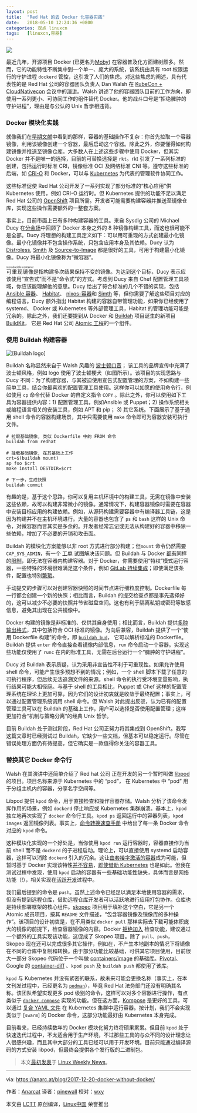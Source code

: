 ```yaml
---
layout: post
title:	"Red Hat 的去 Docker 化容器实践"
date:	2018-05-10 12:24:36 +0800 
categories:	观点 linuxcn 
tags:	[linuxcn,容器]
---
```



![](/Asserts/Images//attachment/album/201805/10/122423nn342z26ornon21o.jpg)


最近几年，开源项目 Docker (已更名为[Moby](https://mobyproject.org/)) 在容器普及化方面建树颇多。然而，它的功能特性不断集中到一个单一、庞大的系统，该系统由具有 root 权限运行的守护进程 `dockerd` 管控，这引发了人们的焦虑。对这些焦虑的阐述，具有代表性的是 Red Hat 公司的容器团队负责人 Dan Walsh 在 [KubeCon + CloudNativecon](http://events.linuxfoundation.org/events/kubecon-and-cloudnativecon-north-america) 会议中的[演讲](https://kccncna17.sched.com/event/CU8j/cri-o-hosted-by-daniel-walsh-red-hat)。Walsh 讲述了他的容器团队目前的工作方向，即使用一系列更小、可协同工作的组件替代 Docker。他的战斗口号是“拒绝臃肿的守护进程”，理由是与公认的 Unix 哲学相违背。


### Docker 模块化实践


就像我们在[早期文献](https://lwn.net/Articles/741897/)中看到的那样，容器的基础操作不复杂：你首先拉取一个容器镜像，利用该镜像创建一个容器，最后启动这个容器。除此之外，你要懂得如何构建镜像并推送至镜像仓库。大多数人在上述这些步骤中使用 Docker，但其实 Docker 并不是唯一的选择，目前的可替换选择是 `rkt`。rkt 引发了一系列标准的创建，包括运行时标准 CRI，镜像标准 OCI 及网络标准 CNI 等。遵守这些标准的后端，如 [CRI-O](http://cri-o.io/) 和 Docker，可以与 [Kubernetes](https://kubernetes.io/) 为代表的管理软件协同工作。


这些标准促使 Red Hat 公司开发了一系列实现了部分标准的“核心应用”供 Kubernetes 使用，例如 CRI-O 运行时。但 Kubernetes 提供的功能不足以满足 Red Hat 公司的 [OpenShift](https://www.openshift.com/) 项目所需。开发者可能需要构建容器并推送至镜像仓库，实现这些操作需要额外的一整套方案。


事实上，目前市面上已有多种构建容器的工具。来自 Sysdig 公司的 Michael Ducy 在[分会场](https://kccncna17.sched.com/event/CU6B/building-better-containers-a-survey-of-container-build-tools-i-michael-ducy-chef)中回顾了 Docker 本身之外的 8 种镜像构建工具，而这也很可能不是全部。Ducy 将理想的构建工具定义如下：可以用可重现的方式创建最小化镜像。最小化镜像并不包含操作系统，只包含应用本身及其依赖。Ducy 认为 [Distroless](https://github.com/GoogleCloudPlatform/distroless), [Smith](https://github.com/oracle/smith) 及 [Source-to-Image](https://github.com/openshift/source-to-image) 都是很好的工具，可用于构建最小化镜像。Ducy 将最小化镜像称为“微容器”。


<ruby> 可重现镜像 <rt>  reproducible container </rt></ruby>是指构建多次结果保持不变的镜像。为达到这个目标，Ducy 表示应该使用“宣告式”而不是“命令式”的方式。考虑到 Ducy 来自 Chef 配置管理工具领域，你应该能理解他的意思。Ducy 给出了符合标准的几个不错的实现，包括 [Ansible 容器](https://www.ansible.com/ansible-container)、 [Habitat](https://www.habitat.sh/)、 [nixos-容器](https://nixos.org/nixos/manual/#ch-containers)和 [Simth](https://github.com/oracle/smith) 等，但你需要了解这些项目对应的编程语言。Ducy 额外指出 Habitat 构建的容器自带管理功能，如果你已经使用了 systemd、 Docker 或 Kubernetes 等外部管理工具，Habitat 的管理功能可能是冗余的。除此之外，我们还要提到从 Docker 和 [Buildah](https://github.com/projectatomic/buildah) 项目诞生的新项目 [BuildKit](https://github.com/moby/buildkit)， 它是 Red Hat 公司 [Atomic 工程](https://www.projectatomic.io/)的一个组件。


### 使用 Buildah 构建容器


![\[Buildah logo\]](/Asserts/Images//attachment/album/201805/10/122437qhminlii9nhbwbbw.png "Buildah logo")


Buildah 名称显然来自于 Walsh 风趣的 [波士顿口音](https://en.wikipedia.org/wiki/Boston_accent)； 该工具的品牌宣传中充满了波士顿风格，例如 logo 使用了波士顿梗犬（如图所示）。该项目的实现思路与 Ducy 不同：为了构建容器，与其被迫使用宣告式配置管理的方案，不如构建一些简单工具，结合你最喜欢的配置管理工具使用。这样你可以如愿的使用命令行，例如使用 `cp` 命令代替 Docker 的自定义指令 `COPY` 。除此之外，你可以使用如下工具为容器提供内容：1) 配置管理工具，例如Ansible 或 Puppet；2) 操作系统相关或编程语言相关的安装工具，例如 APT 和 pip； 3) 其它系统。下面展示了基于通用 shell 命令的容器构建场景，其中只需要使用 `make` 命令即可为容器安装可执行文件。



```
# 拉取基础镜像, 类似 Dockerfile 中的 FROM 命令
buildah from redhat

# 挂载基础镜像, 在其基础上工作
crt=$(buildah mount)
ap foo $crt
make install DESTDIR=$crt

# 下一步，生成快照
buildah commit

```

有趣的是，基于这个思路，你可以复用主机环境中的构建工具，无需在镜像中安装这些依赖，故可以构建非常微小的镜像。通常情况下，构建容器镜像时需要在容器中安装目标应用的构建依赖。例如，从源码构建需要容器中有编译器工具链，这是因为构建并不在主机环境进行。大量的容器也包含了 `ps` 和 `bash` 这样的 Unix 命令，对微容器而言其实是多余的。开发者经常忘记或无法从构建好的容器中移除一些依赖，增加了不必要的开销和攻击面。


Buildah 的模块化方案能够以非 root 方式进行部分构建；但`mount` 命令仍然需要 `CAP_SYS_ADMIN`，有一个 [工单](https://github.com/projectatomic/buildah/issues/171) 试图解决该问题。但 Buildah 与 Docker [都有](https://github.com/projectatomic/buildah/issues/158)同样的[限制](https://github.com/moby/moby/issues/27886#issuecomment-281278525)，即无法在容器内构建容器。对于 Docker，你需要使用“特权”模式运行容器，一些特殊的环境很难满足这个条件，例如 [GitLab 持续集成](https://about.gitlab.com/features/gitlab-ci-cd/)；即使满足该条件，配置也特别[繁琐](https://jpetazzo.github.io/2015/09/03/do-not-use-docker-in-docker-for-ci/)。


手动提交的步骤可以对创建容器快照的时间节点进行细粒度控制。Dockerfile 每一行都会创建一个新的快照；相比而言，Buildah 的提交检查点都是事先选择好的，这可以减少不必要的快照并节省磁盘空间。这也有利于隔离私钥或密码等敏感信息，避免其出现在公共镜像中。


Docker 构建的镜像是非标准的、仅供其自身使用；相比而言，Buildah 提供[多种输出格式](https://github.com/projectatomic/buildah/blob/master/docs/buildah-push.md)，其中包括符合 OCI 标准的镜像。为向后兼容，Buildah 提供了一个“使用 Dockerfile 构建”的命令，即 [`buildah bud`](https://github.com/projectatomic/buildah/blob/master/docs/buildah-bud.md)， 它可以解析标准的 Dockerfile。Buildah 提供 `enter` 命令直接查看镜像内部信息，`run` 命令启动一个容器。实现这些功能仅使用了 `runc` 在内的标准工具，无需在后台运行一个“臃肿的守护进程”。


Ducy 对 Buildah 表示质疑，认为采用非宣告性不利于可重现性。如果允许使用 shell 命令，可能产生很多预想不到的情况；例如，一个 shell 脚本下载了任意的可执行程序，但后续无法追溯文件的来源。shell 命令的执行受环境变量影响，执行结果可能大相径庭。与基于 shell 的工具相比，Puppet 或 Chef 这样的配置管理系统在理论上更加可靠，因为它们的设计初衷就是收敛于最终配置；事实上，可以通过配置管理系统调用 shell 命令。但 Walsh 对此提出反驳，认为已有的配置管理工具可以在 Buildah 的基础上工作，用户可以选择是否使用配置管理；这样更加符合“机制与策略分离”的经典 Unix 哲学。


目前 Buildah 处于测试阶段，Red Hat 公司正努力将其集成到 OpenShift。我写这篇文章时已经测试过 Buildah，它缺少一些文档，但基本可以稳定运行。尽管在错误处理方面仍有待提高，但它确实是一款值得你关注的容器工具。


### 替换其它 Docker 命令行


Walsh 在其演讲中还简单介绍了 Red hat 公司 正在开发的另一个暂时叫做 [libpod](https://jpetazzo.github.io/2015/09/03/do-not-use-docker-in-docker-for-ci/) 的项目。项目名称来源于 Kubernetes 中的 “pod”， 在 Kubernetes 中 “pod” 用于分组主机内的容器，分享名字空间等。


Libpod 提供 `kpod` 命令，用于直接检查和操作容器存储。Walsh 分析了该命令发挥作用的场景，例如 `dockerd` 停止响应或 Kubernetes 集群崩溃。基本上，`kpod` 独立地再次实现了 `docker` 命令行工具。`kpod ps` 返回运行中的容器列表，`kpod images` 返回镜像列表。事实上，[命令转换速查手册](https://github.com/projectatomic/libpod/blob/master/transfer.md#development-transfer) 中给出了每一条 Docker 命令对应的 `kpod` 命令。


这种模块化实现的一个好处是，当你使用 `kpod run` 运行容器时，容器直接作为当前 shell 而不是 `dockerd` 的子进程启动。理论上，可以直接使用 systemd 启动容器，这样可以消除 `dockerd` 引入的冗余。这让[由套接字激活的容器](http://0pointer.de/blog/projects/socket-activated-containers.html)成为可能，但暂时基于 Docker 实现该特性[并不容易](https://legacy-developer.atlassian.com/blog/2015/03/docker-systemd-socket-activation/)，[即使借助 Kubernetes](https://github.com/kubernetes/kubernetes/issues/484) 也是如此。但我在测试过程中发现，使用 `kpod` 启动的容器有一些基础功能性缺失，具体而言是网络功能（!），相关实现在[活跃开发](https://github.com/projectatomic/libpod/issues/129)过程中。


我们最后提到的命令是 `push`。虽然上述命令已经足以满足本地使用容器的需求，但没有提到远程仓库，借助远程仓库开发者可以活跃地进行应用打包协作。仓库也是持续部署框架的核心组件。[skopeo](https://github.com/projectatomic/skopeo) 项目用于填补这个空白，它是另一个 Atomic 成员项目，按其 `README` 文件描述，“包含容器镜像及镜像库的多种操作”。该项目的设计初衷是，在不用类似 `docker pull` 那样实际去下载可能体积庞大的镜像的前提下，检查容器镜像的内容。Docker [拒绝加入](https://github.com/moby/moby/pull/14258) 检查功能，建议通过一个额外的工具实现该功能，这促成了 Skopeo 项目。除了 `pull`、`push`，Skopeo 现在还可以完成很多其它操作，例如在，不产生本地副本的情况下将镜像在不同的仓库中复制和转换。由于部分功能比较基础，可供其它项目使用，目前很大一部分 Skopeo 代码位于一个叫做 [containers/image](https://github.com/containers/image) 的基础库。[Pivotal](https://pivotal.io/)、 Google 的 [container-diff](https://github.com/GoogleCloudPlatform/container-diff) 、`kpod push` 及 `buildah push` 都使用了该库。


`kpod` 与 Kubernetes 并没有紧密的联系，故未来可能会更换名称（事实上，在本文刊发过程中，已经更名为 [`podman`](https://github.com/projectatomic/libpod/blob/master/docs/podman.1.md)），毕竟 Red Hat 法务部门还没有明确其名称。该团队希望实现更多 pod 级别的命令，这样可以对多个容器进行操作，有点类似于 [`docker compose`](https://docs.docker.com/compose/overview/#compose-documentation) 实现的功能。但在这方面，[Kompose](http://kompose.io/) 是更好的工具，可以通过 [复合 YAML 文件](https://docs.docker.com/compose/compose-file/) 在 Kubernetes 集群中运行容器。按计划，我们不会实现类似于 [`swarm`] 的 Docker 命令，这部分功能最好由 Kubernetes 本身完成。


目前看来，已经持续数年的 Docker 模块化努力终将硕果累累。但目前 `kpod` 处于快速迭代过程中，不太适合用于生产环境，不过那些工具的与众不同的设计理念让人很感兴趣，而且其中大部分的工具已经可以用于开发环境。目前只能通过编译源码的方式安装 libpod，但最终会提供各个发行版的二进制包。



> 
> 本文[最初发表](https://lwn.net/Articles/741841/)于 [Linux Weekly News](http://lwn.net/)。
> 
> 
> 




---


via: <https://anarc.at/blog/2017-12-20-docker-without-docker/>


作者：[Anarcat](https://anarc.at) 译者：[pinewall](https://github.com/pinewall) 校对：[wxy](https://github.com/wxy)


本文由 [LCTT](https://github.com/LCTT/TranslateProject) 原创编译，[Linux中国](https://linux.cn/) 荣誉推出
